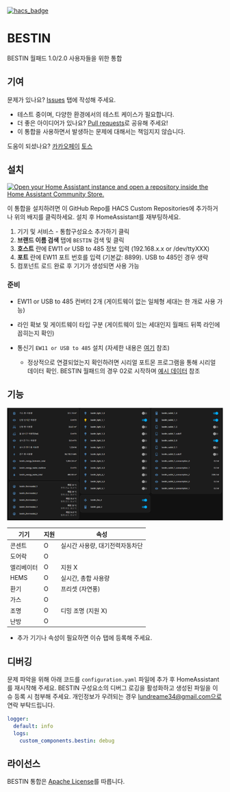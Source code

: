 [![hacs_badge](https://img.shields.io/badge/HACS-Custom-41BDF5.svg?style=for-the-badge)](https://github.com/hacs/integration)

# BESTIN
BESTIN 월패드 1.0/2.0 사용자들을 위한 통합

## 기여
문제가 있나요? [Issues](https://github.com/lunDreame/ha-bestin/issues) 탭에 작성해 주세요.

- 테스트 중이며, 다양한 환경에서의 테스트 케이스가 필요합니다.
- 더 좋은 아이디어가 있나요? [Pull requests](https://github.com/lunDreame/ha-bestin/pulls)로 공유해 주세요!
- 이 통합을 사용하면서 발생하는 문제에 대해서는 책임지지 않습니다.

도움이 되셨나요? [카카오페이](https://qr.kakaopay.com/FWDWOBBmR) [토스](https://toss.me/lundreamer)

## 설치
[![Open your Home Assistant instance and open a repository inside the Home Assistant Community Store.](https://my.home-assistant.io/badges/hacs_repository.svg)](https://my.home-assistant.io/redirect/hacs_repository/?owner=lunDreame&repository=ha-bestin&category=Integration)

이 통합을 설치하려면 이 GitHub Repo를 HACS Custom Repositories에 추가하거나 위의 배지를 클릭하세요. 설치 후 HomeAssistant를 재부팅하세요.

1. 기기 및 서비스 - 통합구성요소 추가하기 클릭
2. **브랜드 이름 검색** 탭에 `BESTIN` 검색 및 클릭
3. **호스트** 란에 EW11 or USB to 485 정보 입력 (192.168.x.x or /dev/ttyXXX)
4. **포트** 란에 EW11 포트 번호를 입력 (기본값: 8899). USB to 485인 경우 생략
5. 컴포넌트 로드 완료 후 기기가 생성되면 사용 가능

### 준비
- EW11 or USB to 485 컨버터 2개 (게이트웨이 없는 일체형 세대는 한 개로 사용 가능)
- 라인 확보 및 게이트웨이 타입 구분 (게이트웨이 있는 세대인지 월패드 뒤쪽 라인에 꼽히는지 확인)
- 통신기 `EW11 or USB to 485` 설치 (자세한 내용은 [여기](./guide/install.md) 참조)

  - 정상적으로 연결되었는지 확인하려면 시리얼 포트몬 프로그램을 통해 시리얼 데이터 확인. BESTIN 월패드의 경우 02로 시작하며 [예시 데이터](./guide/packet_dump.txt) 참조

## 기능
![추가된 기기](./images/added_devices.png)

| 기기      | 지원  | 속성                       |
| --------- | ----- | -------------------------- |
| 콘센트    | O     | 실시간 사용량, 대기전력자동차단      |
| 도어락    | O     |                              |
| 엘리베이터 | O     | 지원 X                        |
| HEMS     | O     | 실시간, 총합 사용량              |
| 환기      | O     | 프리셋 (자연풍)                 |
| 가스      | O     |                             |
| 조명      | O     | 디밍 조명 (지원 X)              |
| 난방      | O     |                             |

- 추가 기기나 속성이 필요하면 이슈 탭에 등록해 주세요.

## 디버깅
문제 파악을 위해 아래 코드를 `configuration.yaml` 파일에 추가 후 HomeAssistant를 재시작해 주세요. BESTIN 구성요소의 디버그 로깅을 활성화하고 생성된 파일을 이슈 등록 시 첨부해 주세요. 개인정보가 우려되는 경우 lundreame34@gmail.com으로 연락 부탁드립니다.

```yaml
logger:
  default: info
  logs:
    custom_components.bestin: debug
```

## 라이선스
BESTIN 통합은 [Apache License](./LICENSE)를 따릅니다.
